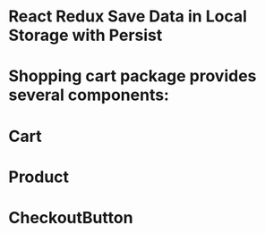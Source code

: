 # React Redux Save Data in Local Storage with Persist
# Shopping cart package provides several components:
# Cart
# Product
# CheckoutButton